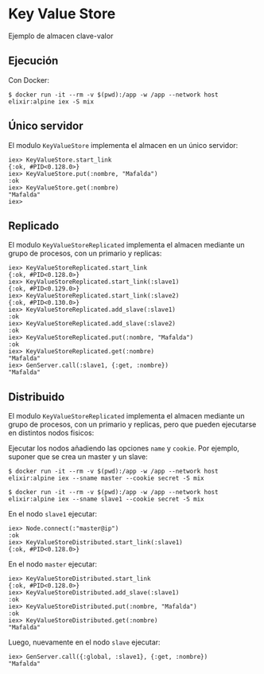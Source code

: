 # Key Value Store

Ejemplo de almacen clave-valor

## Ejecución

Con Docker:
```
$ docker run -it --rm -v $(pwd):/app -w /app --network host elixir:alpine iex -S mix
```

## Único servidor

El modulo `KeyValueStore` implementa el almacen en un único servidor:
```
iex> KeyValueStore.start_link
{:ok, #PID<0.128.0>}
iex> KeyValueStore.put(:nombre, "Mafalda")
:ok
iex> KeyValueStore.get(:nombre)
"Mafalda"
iex>
```

## Replicado

El modulo `KeyValueStoreReplicated` implementa el almacen mediante un grupo de procesos, con un primario y replicas:
```
iex> KeyValueStoreReplicated.start_link
{:ok, #PID<0.128.0>}
iex> KeyValueStoreReplicated.start_link(:slave1)
{:ok, #PID<0.129.0>}
iex> KeyValueStoreReplicated.start_link(:slave2)
{:ok, #PID<0.130.0>}
iex> KeyValueStoreReplicated.add_slave(:slave1)
:ok
iex> KeyValueStoreReplicated.add_slave(:slave2)
:ok
iex> KeyValueStoreReplicated.put(:nombre, "Mafalda")
:ok
iex> KeyValueStoreReplicated.get(:nombre)
"Mafalda"
iex> GenServer.call(:slave1, {:get, :nombre})
"Mafalda"
```

## Distribuido

El modulo `KeyValueStoreReplicated` implementa el almacen mediante un grupo de procesos, con un primario y replicas, pero que pueden ejecutarse en distintos nodos fisicos:

Ejecutar los nodos añadiendo las opciones `name` y `cookie`. Por ejemplo, suponer que se crea un master y un slave:
```
$ docker run -it --rm -v $(pwd):/app -w /app --network host elixir:alpine iex --sname master --cookie secret -S mix
```
```
$ docker run -it --rm -v $(pwd):/app -w /app --network host elixir:alpine iex --sname slave1 --cookie secret -S mix
```

En el nodo `slave1` ejecutar:
```
iex> Node.connect(:"master@ip")
:ok
iex> KeyValueStoreDistributed.start_link(:slave1)
{:ok, #PID<0.128.0>}
```

En el nodo `master` ejecutar:
```
iex> KeyValueStoreDistributed.start_link
{:ok, #PID<0.128.0>}
iex> KeyValueStoreDistributed.add_slave(:slave1)
:ok
iex> KeyValueStoreDistributed.put(:nombre, "Mafalda")
:ok
iex> KeyValueStoreDistributed.get(:nombre)
"Mafalda"
```

Luego, nuevamente en el nodo `slave` ejecutar:
```
iex> GenServer.call({:global, :slave1}, {:get, :nombre})
"Mafalda"
```
